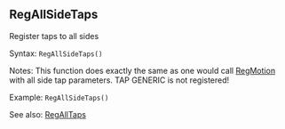 ## RegAllSideTaps

Register taps to all sides

Syntax: `RegAllSideTaps()`

Notes: This function does exactly the same as one would call [RegMotion](/api-native-functions/regmotion.md) with all side tap parameters. TAP GENERIC is not registered!

Example: `RegAllSideTaps()`

See also: [RegAllTaps](/api-native-functions/regalltaps.md)

